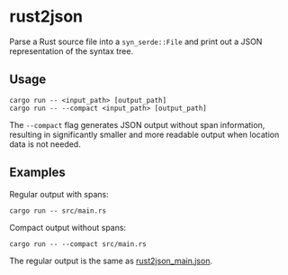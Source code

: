 # rust2json

Parse a Rust source file into a `syn_serde::File` and print out a JSON
representation of the syntax tree.

## Usage

```text
cargo run -- <input_path> [output_path]
cargo run -- --compact <input_path> [output_path]
```

The `--compact` flag generates JSON output without span information, resulting in
significantly smaller and more readable output when location data is not needed.

## Examples

Regular output with spans:
```text
cargo run -- src/main.rs
```

Compact output without spans:
```text
cargo run -- --compact src/main.rs
```

The regular output is the same as [rust2json_main.json](rust2json_main.json).
